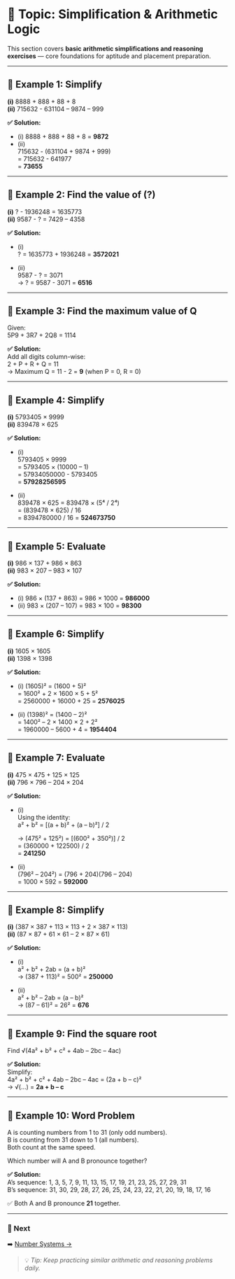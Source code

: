 # 📘 Topic: Simplification & Arithmetic Logic

This section covers **basic arithmetic simplifications and reasoning exercises** — core foundations for aptitude and placement preparation.

---

## 🧮 Example 1: Simplify

**(i)** 8888 + 888 + 88 + 8  
**(ii)** 715632 - 631104 – 9874 – 999  

**✅ Solution:**

- (i) 8888 + 888 + 88 + 8 = **9872**  
- (ii)  
  715632 - (631104 + 9874 + 999)  
  = 715632 - 641977  
  = **73655**

---

## 🧮 Example 2: Find the value of (?)

**(i)** ? - 1936248 = 1635773  
**(ii)** 9587 - ? = 7429 – 4358  

**✅ Solution:**

- (i)  
  ? = 1635773 + 1936248 = **3572021**  

- (ii)  
  9587 - ? = 3071  
  → ? = 9587 - 3071 = **6516**

---

## 🧮 Example 3: Find the maximum value of Q

Given:  
5P9 + 3R7 + 2Q8 = 1114  

**✅ Solution:**  
Add all digits column-wise:  
2 + P + R + Q = 11  
→ Maximum Q = 11 - 2 = **9** (when P = 0, R = 0)

---

## 🧮 Example 4: Simplify

**(i)** 5793405 × 9999  
**(ii)** 839478 × 625  

**✅ Solution:**

- (i)  
  5793405 × 9999  
  = 5793405 × (10000 – 1)  
  = 57934050000 - 5793405  
  = **57928256595**

- (ii)  
  839478 × 625 = 839478 × (5⁴ / 2⁴)  
  = (839478 × 625) / 16  
  = 8394780000 / 16 = **524673750**

---

## 🧮 Example 5: Evaluate

**(i)** 986 × 137 + 986 × 863  
**(ii)** 983 × 207 – 983 × 107  

**✅ Solution:**

- (i) 986 × (137 + 863) = 986 × 1000 = **986000**  
- (ii) 983 × (207 – 107) = 983 × 100 = **98300**

---

## 🧮 Example 6: Simplify

**(i)** 1605 × 1605  
**(ii)** 1398 × 1398  

**✅ Solution:**

- (i) (1605)² = (1600 + 5)²  
  = 1600² + 2 × 1600 × 5 + 5²  
  = 2560000 + 16000 + 25 = **2576025**

- (ii) (1398)² = (1400 – 2)²  
  = 1400² – 2 × 1400 × 2 + 2²  
  = 1960000 – 5600 + 4 = **1954404**

---

## 🧮 Example 7: Evaluate

**(i)** 475 × 475 + 125 × 125  
**(ii)** 796 × 796 – 204 × 204  

**✅ Solution:**

- (i)  
  Using the identity:  
  a² + b² = [(a + b)² + (a – b)²] / 2  

  → (475² + 125²) = [(600² + 350²)] / 2  
  = (360000 + 122500) / 2  
  = **241250**

- (ii)  
  (796² – 204²) = (796 + 204)(796 – 204)  
  = 1000 × 592 = **592000**

---

## 🧮 Example 8: Simplify

**(i)** (387 × 387 + 113 × 113 + 2 × 387 × 113)  
**(ii)** (87 × 87 + 61 × 61 – 2 × 87 × 61)

**✅ Solution:**

- (i)  
  a² + b² + 2ab = (a + b)²  
  → (387 + 113)² = 500² = **250000**

- (ii)  
  a² + b² – 2ab = (a – b)²  
  → (87 – 61)² = 26² = **676**

---

## 🧮 Example 9: Find the square root

Find √(4a² + b² + c² + 4ab – 2bc – 4ac)

**✅ Solution:**  
Simplify:  
4a² + b² + c² + 4ab – 2bc – 4ac = (2a + b – c)²  
→ √(...) = **2a + b – c**

---

## 🧮 Example 10: Word Problem

A is counting numbers from 1 to 31 (only odd numbers).  
B is counting from 31 down to 1 (all numbers).  
Both count at the same speed.  

Which number will A and B pronounce together?

**✅ Solution:**  
A’s sequence: 1, 3, 5, 7, 9, 11, 13, 15, 17, 19, 21, 23, 25, 27, 29, 31  
B’s sequence: 31, 30, 29, 28, 27, 26, 25, 24, 23, 22, 21, 20, 19, 18, 17, 16  

✅ Both A and B pronounce **21** together.

---

### 🧭 Next  
➡️ [Number Systems →](../number-systems/README.md)

> 💡 *Tip: Keep practicing similar arithmetic and reasoning problems daily.*

